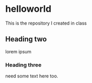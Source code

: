 # helloworld
This is the repository I created in class

## Heading two
lorem ipsum

### Heading three
need some text here too. 
